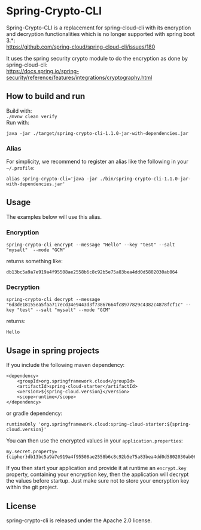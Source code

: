 # Spring-Crypto-CLI
Spring-Crypto-CLI is a replacement for spring-cloud-cli with its encryption and decryption functionalities which is no 
longer supported with spring boot 3.*:      
https://github.com/spring-cloud/spring-cloud-cli/issues/180  

It uses the spring security crypto module to do the encryption as done by spring-cloud-cli:  
https://docs.spring.io/spring-security/reference/features/integrations/cryptography.html

## How to build and run
Build with:  
```./mvnw clean verify```    
Run with:  
```
java -jar ./target/spring-crypto-cli-1.1.0-jar-with-dependencies.jar 
```

### Alias
For simplicity, we recommend to register an alias like the following in your `~/.profile`:  
```
alias spring-crypto-cli='java -jar ./bin/spring-crypto-cli-1.1.0-jar-with-dependencies.jar'
```

## Usage
The examples below will use this alias.
### Encryption
```
spring-crypto-cli encrypt --message "Hello" --key "test" --salt "mysalt"  --mode "GCM"
```
returns something like:
```
db13bc5a9a7e919a4f95508ae2558b6c8c92b5e75a83bea4dd0d5802030ab064
```

### Decryption
```
spring-crypto-cli decrypt --message "6d3de18155ea5faa717ecd34e9443d3f73867664fc8977829c4382c4878fcf1c" --key "test" --salt "mysalt" --mode "GCM"
```
returns:
```
Hello
```

## Usage in spring projects
If you include the following maven dependency:
```
<dependency>
    <groupId>org.springframework.cloud</groupId>
    <artifactId>spring-cloud-starter</artifactId>
    <version>${spring-cloud.version}</version>
    <scope>runtime</scope>
</dependency>
```
or gradle dependency:
```
runtimeOnly 'org.springframework.cloud:spring-cloud-starter:${spring-cloud.version}'
```

You can then use the encrypted values in your `application.properties`:
```
my.secret.property={cipher}db13bc5a9a7e919a4f95508ae2558b6c8c92b5e75a83bea4dd0d5802030ab064
```

If you then start your application and provide it at runtime an `encrypt.key` property, containing your encryption key, 
then the application will decrypt the values before startup. 
Just make sure not to store your encryption key within the git project.

## License
spring-crypto-cli is released under the Apache 2.0 license.
